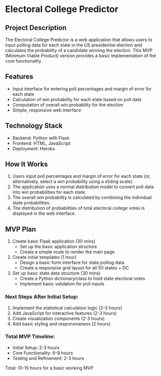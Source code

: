 # Electoral College Predictor

## Project Description

The Electoral College Predictor is a web application that allows users to input polling data for each state in the US presidential election and calculates the probability of a candidate winning the election. This MVP (Minimum Viable Product) version provides a basic implementation of the core functionality.

## Features

- Input interface for entering poll percentages and margin of error for each state
- Calculation of win probability for each state based on poll data
- Computation of overall win probability for the election
- Simple, responsive web interface

## Technology Stack

- Backend: Python with Flask
- Frontend: HTML, JavaScript
- Deployment: Heroku

## How It Works

1. Users input poll percentages and margin of error for each state (or, alternatively, select a win probability using a sliding scale).
2. The application uses a normal distribution model to convert poll data into win probabilities for each state.
3. The overall win probability is calculated by combining the individual state probabilities.
4. The distribution of probabilities of total electoral college votes is displayed in the web interface.

## MVP Plan

1. Create basic Flask application (30 mins)
   - Set up the basic application structure
   - Create a simple route to render the main page
2. Create initial templates (1 hour)
   - Design a basic form interface for state polling data
   - Create a responsive grid layout for all 50 states + DC
3. Set up basic state data structure (30 mins)
   - Create a Python dictionary/class to hold state electoral votes
   - Implement basic validation for poll inputs

### Next Steps After Initial Setup:

1. Implement the statistical calculation logic (2-3 hours)
2. Add JavaScript for interactive features (2-3 hours)
3. Create visualization components (2-3 hours)
4. Add basic styling and responsiveness (2 hours)

### Total MVP Timeline:

- Initial Setup: 2-3 hours
- Core Functionality: 6-9 hours
- Testing and Refinement: 2-3 hours

Total: 10-15 hours for a basic working MVP